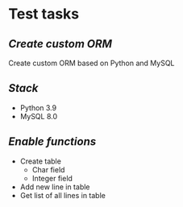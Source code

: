 # Test tasks

## _Create custom ORM_

Create custom ORM based on Python and MySQL

## _Stack_
- Python 3.9
- MySQL 8.0

## _Enable functions_
- Create table
  - Char field
  - Integer field
- Add new line in table
- Get list of all lines in table